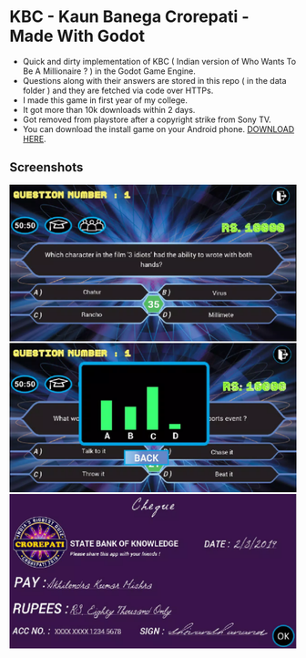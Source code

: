 # KBC - Kaun Banega Crorepati - Made With Godot

- Quick and dirty implementation of KBC ( Indian version of Who Wants To Be A Millionaire ? ) in the Godot Game Engine.
- Questions along with their answers are stored in this repo ( in the data folder ) and they are fetched via code over HTTPs.
- I made this game in first year of my college.
- It got more than 10k downloads within 2 days.
- Got removed from playstore after a copyright strike from Sony TV.
- You can download the install game on your Android phone. [DOWNLOAD HERE](https://github.com/mranand4/KBC_GodotEngine/blob/master/data/KBC%202019%20India%20s%20Crorepati%20Quiz%20Game_v1.5_apkpure.com.apk?raw=true).

## Screenshots

![alt-text](https://github.com/mranand4/KBC_GodotEngine/blob/master/data/sc1.webp?raw=true)
![alt-text](https://github.com/mranand4/KBC_GodotEngine/blob/master/data/sc3.webp?raw=true)
![alt-text](https://github.com/mranand4/KBC_GodotEngine/blob/master/data/sc2.webp?raw=true)


